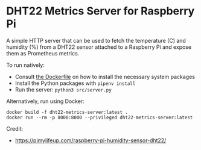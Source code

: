 # DHT22 Metrics Server for Raspberry Pi

A simple HTTP server that can be used to fetch the temperature (C) and humidity (%) from a DHT22 sensor attached to a
Raspberry Pi and expose them as Prometheus metrics.

To run natively:

- Consult [the Dockerfile](Dockerfile) on how to install the necessary system packages
- Install the Python packages with `pipenv install`
- Run the server: `python3 src/server.py`

Alternatively, run using Docker:

```
docker build -f dht22-metrics-server:latest .
docker run --rm -p 8000:8000 --privileged dht22-metrics-server:latest
```

Credit:

- <https://pimylifeup.com/raspberry-pi-humidity-sensor-dht22/>
